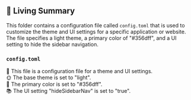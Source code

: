 

<!-- Living README Summary -->
## 🌳 Living Summary

This folder contains a configuration file called `config.toml` that is used to customize the theme and UI settings for a specific application or website. The file specifies a light theme, a primary color of "#356dff", and a UI setting to hide the sidebar navigation.


### `config.toml`

📝 This file is a configuration file for a theme and UI settings.  
🌞 The base theme is set to "light".  
🎨 The primary color is set to "#356dff".  
📚 The UI setting "hideSidebarNav" is set to "true".

<!-- Living README Summary -->